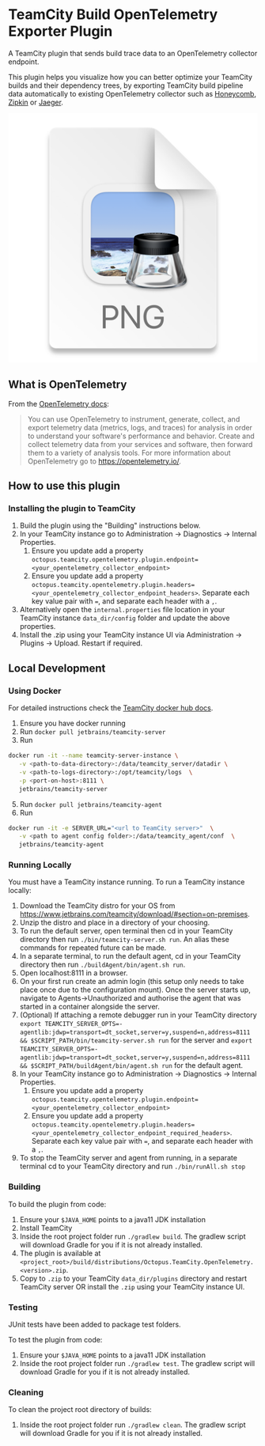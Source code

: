 # TeamCity Build OpenTelemetry Exporter Plugin

A TeamCity plugin that sends build trace data to an OpenTelemetry collector endpoint.

This plugin helps you visualize how you can better optimize your TeamCity builds and their dependency trees, by exporting TeamCity build pipeline data automatically to existing OpenTelemetry collector such as [Honeycomb](https://www.honeycomb.io/), [Zipkin](https://zipkin.io/) or [Jaeger](https://www.jaegertracing.io).

![trace_image](./trace_image.png)

## What is OpenTelemetry


From the [OpenTelemetry docs](https://opentelemetry.io/docs/):

> You can use OpenTelemetry to instrument, generate, collect, and export telemetry data (metrics, logs, and traces) for analysis in order to understand your software's performance and behavior. Create and collect telemetry data from your services and software, then forward them to a variety of analysis tools. For more information about OpenTelemetry go to https://opentelemetry.io/.

## How to use this plugin

### Installing the plugin to TeamCity

1. Build the plugin using the "Building" instructions below.
2. In your TeamCity instance go to Administration -> Diagnostics -> Internal Properties.
    1. Ensure you update add a property `octopus.teamcity.opentelemetry.plugin.endpoint=<your_opentelemetry_collector_endpoint>`
    2. Ensure you update add a property `octopus.teamcity.opentelemetry.plugin.headers=<your_opentelemetry_collector_endpoint_headers>`. Separate each key value pair with `=`, and separate each header with a `,`.
3. Alternatively open the `internal.properties` file location in your TeamCity instance `data_dir/config` folder and update the above properties.
4. Install the .zip using your TeamCity instance UI via Administration -> Plugins -> Upload. Restart if required.

## Local Development

### Using Docker

For detailed instructions check the [TeamCity docker hub docs](https://hub.docker.com/r/jetbrains/teamcity-server).

1. Ensure you have docker running
2. Run `docker pull jetbrains/teamcity-server`
3. Run 
```bash 
docker run -it --name teamcity-server-instance \
   -v <path-to-data-directory>:/data/teamcity_server/datadir \
   -v <path-to-logs-directory>:/opt/teamcity/logs  \
   -p <port-on-host>:8111 \
   jetbrains/teamcity-server
```
   
5. Run `docker pull jetbrains/teamcity-agent`
6. Run 
```bash 
docker run -it -e SERVER_URL="<url to TeamCity server>"  \
   -v <path to agent config folder>:/data/teamcity_agent/conf  \      
   jetbrains/teamcity-agent
 ```

### Running Locally

You must have a TeamCity instance running. To run a TeamCity instance locally:
1. Download the TeamCity distro for your OS from https://www.jetbrains.com/teamcity/download/#section=on-premises.
2. Unzip the distro and place in a directory of your choosing. 
3. To run the default server, open terminal then cd in your TeamCity directory then run `./bin/teamcity-server.sh run`. An alias these commands for repeated future can be made.
4. In a separate terminal, to run the default agent, cd in your TeamCity directory then run `./buildAgent/bin/agent.sh run`.
5. Open localhost:8111 in a browser.
6. On your first run create an admin login (this setup only needs to take place once due to the configuration mount). Once the server starts up, navigate to Agents->Unauthorized and authorise the agent that was started in a container alongside the server.
7. (Optional) If attaching a remote debugger run in your TeamCity directory `export TEAMCITY_SERVER_OPTS=-agentlib:jdwp=transport=dt_socket,server=y,suspend=n,address=8111 && $SCRIPT_PATH/bin/teamcity-server.sh run` for the server and `export TEAMCITY_SERVER_OPTS=-agentlib:jdwp=transport=dt_socket,server=y,suspend=n,address=8111 && $SCRIPT_PATH/buildAgent/bin/agent.sh run` for the default agent.
8. In your TeamCity instance go to Administration -> Diagnostics -> Internal Properties.
   1. Ensure you update add a property `octopus.teamcity.opentelemetry.plugin.endpoint=<your_opentelemetry_collector_endpoint>`
   2. Ensure you update add a property `octopus.teamcity.opentelemetry.plugin.headers=<your_opentelemetry_collector_endpoint_required_headers>`. Separate each key value pair with `=`, and separate each header with a `,`.
9. To stop the TeamCity server and agent from running, in a separate terminal cd to your TeamCity directory and run `./bin/runAll.sh stop`

### Building

To build the plugin from code:
1. Ensure your `$JAVA_HOME` points to a java11 JDK installation
2. Install TeamCity
3. Inside the root project folder run `./gradlew build`. The gradlew script will download Gradle for you if it is not already installed.
4. The plugin is available at `<project_root>/build/distributions/Octopus.TeamCity.OpenTelemetry.<version>.zip`.
5. Copy to `.zip` to your TeamCity `data_dir/plugins` directory and restart TeamCity server OR install the `.zip` using your TeamCity instance UI.

### Testing

JUnit tests have been added to package test folders.

To test the plugin from code:
1. Ensure your `$JAVA_HOME` points to a java11 JDK installation
2. Inside the root project folder run `./gradlew test`. The gradlew script will download Gradle for you if it is not already installed.

### Cleaning

To clean the project root directory of builds:
1. Inside the root project folder run `./gradlew clean`. The gradlew script will download Gradle for you if it is not already installed.

